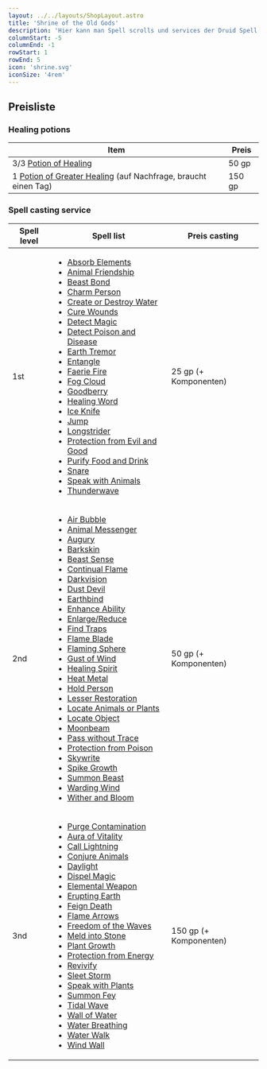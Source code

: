 ```yaml
---
layout: ../../layouts/ShopLayout.astro
title: 'Shrine of the Old Gods'
description: 'Hier kann man Spell scrolls und services der Druid Spell list kaufen, sowie Healing Potions'
columnStart: -5
columnEnd: -1
rowStart: 1
rowEnd: 5
icon: 'shrine.svg'
iconSize: '4rem'
---
```

## Preisliste
### Healing potions
| Item                                                                                                                              | Preis  |
|-----------------------------------------------------------------------------------------------------------------------------------|--------|
| 3/3 [Potion of Healing](https://5e.tools/items.html#potion%20of%20healing_dmg)                                                    | 50 gp  |
| 1 [Potion of Greater Healing](https://5e.tools/items.html#potion%20of%20greater%20healing_dmg) (auf Nachfrage, braucht einen Tag) | 150 gp |

### Spell casting service
| Spell level | Spell list                                                                                                                                                                                                                                                                                                                                                                                                                                                                                                                                                                                                                                                                                                                                                                                                                                                                                                                                                                                                                                                                                                                                                                                                                                                                                                                                                                                                                                                                                                                                                                                                                                                                                                                                                                                                                                                                                                                                                                                                                                                                                                                                                                                                                  | Preis casting          |
|-------------|-----------------------------------------------------------------------------------------------------------------------------------------------------------------------------------------------------------------------------------------------------------------------------------------------------------------------------------------------------------------------------------------------------------------------------------------------------------------------------------------------------------------------------------------------------------------------------------------------------------------------------------------------------------------------------------------------------------------------------------------------------------------------------------------------------------------------------------------------------------------------------------------------------------------------------------------------------------------------------------------------------------------------------------------------------------------------------------------------------------------------------------------------------------------------------------------------------------------------------------------------------------------------------------------------------------------------------------------------------------------------------------------------------------------------------------------------------------------------------------------------------------------------------------------------------------------------------------------------------------------------------------------------------------------------------------------------------------------------------------------------------------------------------------------------------------------------------------------------------------------------------------------------------------------------------------------------------------------------------------------------------------------------------------------------------------------------------------------------------------------------------------------------------------------------------------------------------------------------------|------------------------|
| 1st         | <ul><li>[Absorb Elements](https://5e.tools/spells.html#absorb%20elements_xge)</li><li>[Animal Friendship](https://5e.tools/spells.html#animal%20friendship_phb)</li><li>[Beast Bond](https://5e.tools/spells.html#beast%20bond_xge)</li><li>[Charm Person](https://5e.tools/spells.html#charm%20person_phb)</li><li>[Create or Destroy Water](https://5e.tools/spells.html#create%20or%20destroy%20water_phb)</li><li>[Cure Wounds](https://5e.tools/spells.html#cure%20wounds_phb)</li><li>[Detect Magic](https://5e.tools/spells.html#detect%20magic_phb)</li><li>[Detect Poison and Disease](https://5e.tools/spells.html#detect%20poison%20and%20disease_phb)</li><li>[Earth Tremor](https://5e.tools/spells.html#earth%20tremor_xge)</li><li>[Entangle](https://5e.tools/spells.html#entangle_phb)</li><li>[Faerie Fire](https://5e.tools/spells.html#faerie%20fire_phb)</li><li>[Fog Cloud](https://5e.tools/spells.html#fog%20cloud_phb)</li><li>[Goodberry](https://5e.tools/spells.html#goodberry_phb)</li><li>[Healing Word](https://5e.tools/spells.html#healing%20word_phb)</li><li>[Ice Knife](https://5e.tools/spells.html#ice%20knife_xge)</li><li>[Jump](https://5e.tools/spells.html#jump_phb)</li><li>[Longstrider](https://5e.tools/spells.html#longstrider_phb)</li><li>[Protection from Evil and Good](https://5e.tools/spells.html#protection%20from%20evil%20and%20good_phb)</li><li>[Purify Food and Drink](https://5e.tools/spells.html#purify%20food%20and%20drink_phb)</li><li>[Snare](https://5e.tools/spells.html#snare_xge)</li><li>[Speak with Animals](https://5e.tools/spells.html#speak%20with%20animals_phb)</li><li>[Thunderwave](https://5e.tools/spells.html#thunderwave_phb)</li></ul>                                                                                                                                                                                                                                                                                                                                                                                                                                                                                               | 25 gp (+ Komponenten)  |
| 2nd         | <ul><li>[Air Bubble](https://5e.tools/spells.html#air%20bubble_aag)</li><li>[Animal Messenger](https://5e.tools/spells.html#animal%20messenger_phb)</li><li>[Augury](https://5e.tools/spells.html#augury_phb)</li><li>[Barkskin](https://5e.tools/spells.html#barkskin_phb)</li><li>[Beast Sense](https://5e.tools/spells.html#beast%20sense_phb)</li><li>[Continual Flame](https://5e.tools/spells.html#continual%20flame_phb)</li><li>[Darkvision](https://5e.tools/spells.html#darkvision_phb)</li><li>[Dust Devil](https://5e.tools/spells.html#dust%20devil_xge)</li><li>[Earthbind](https://5e.tools/spells.html#earthbind_xge)</li><li>[Enhance Ability](https://5e.tools/spells.html#enhance%20ability_phb)</li><li>[Enlarge/Reduce](https://5e.tools/spells.html#enlarge%2freduce_phb)</li><li>[Find Traps](https://5e.tools/spells.html#find%20traps_phb)</li><li>[Flame Blade](https://5e.tools/spells.html#flame%20blade_phb)</li><li>[Flaming Sphere](https://5e.tools/spells.html#flaming%20sphere_phb)</li><li>[Gust of Wind](https://5e.tools/spells.html#gust%20of%20wind_phb)</li><li>[Healing Spirit](https://5e.tools/spells.html#healing%20spirit_xge)</li><li>[Heat Metal](https://5e.tools/spells.html#heat%20metal_phb)</li><li>[Hold Person](https://5e.tools/spells.html#hold%20person_phb)</li><li>[Lesser Restoration](https://5e.tools/spells.html#lesser%20restoration_phb)</li><li>[Locate Animals or Plants](https://5e.tools/spells.html#locate%20animals%20or%20plants_phb)</li><li>[Locate Object](https://5e.tools/spells.html#locate%20object_phb)</li><li>[Moonbeam](https://5e.tools/spells.html#moonbeam_phb)</li><li>[Pass without Trace](https://5e.tools/spells.html#pass%20without%20trace_phb)</li><li>[Protection from Poison](https://5e.tools/spells.html#protection%20from%20poison_phb)</li><li>[Skywrite](https://5e.tools/spells.html#skywrite_xge)</li><li>[Spike Growth](https://5e.tools/spells.html#spike%20growth_phb)</li><li>[Summon Beast](https://5e.tools/spells.html#summon%20beast_tce)</li><li>[Warding Wind](https://5e.tools/spells.html#warding%20wind_xge)</li><li>[Wither and Bloom](https://5e.tools/spells.html#wither%20and%20bloom_scc)</li></ul> | 50 gp (+ Komponenten)  |
| 3nd         | <ul><li>[Purge Contamination](/spells/purgeContamination)</li><li>[Aura of Vitality](https://5e.tools/spells.html#aura%20of%20vitality_phb)</li><li>[Call Lightning](https://5e.tools/spells.html#call%20lightning_phb)</li><li>[Conjure Animals](https://5e.tools/spells.html#conjure%20animals_phb)</li><li>[Daylight](https://5e.tools/spells.html#daylight_phb)</li><li>[Dispel Magic](https://5e.tools/spells.html#dispel%20magic_phb)</li><li>[Elemental Weapon](https://5e.tools/spells.html#elemental%20weapon_phb)</li><li>[Erupting Earth](https://5e.tools/spells.html#erupting%20earth_xge)</li><li>[Feign Death](https://5e.tools/spells.html#feign%20death_phb)</li><li>[Flame Arrows](https://5e.tools/spells.html#flame%20arrows_xge)</li><li>[Freedom of the Waves](https://5e.tools/spells.html#freedom%20of%20the%20waves_tdcsr)</li><li>[Meld into Stone](https://5e.tools/spells.html#meld%20into%20stone_phb)</li><li>[Plant Growth](https://5e.tools/spells.html#plant%20growth_phb)</li><li>[Protection from Energy](https://5e.tools/spells.html#protection%20from%20energy_phb)</li><li>[Revivify](https://5e.tools/spells.html#revivify_phb)</li><li>[Sleet Storm](https://5e.tools/spells.html#sleet%20storm_phb)</li><li>[Speak with Plants](https://5e.tools/spells.html#speak%20with%20plants_phb)</li><li>[Summon Fey](https://5e.tools/spells.html#summon%20fey_tce)</li><li>[Tidal Wave](https://5e.tools/spells.html#tidal%20wave_xge)</li><li>[Wall of Water](https://5e.tools/spells.html#wall%20of%20water_xge)</li><li>[Water Breathing](https://5e.tools/spells.html#water%20breathing_phb)</li><li>[Water Walk](https://5e.tools/spells.html#water%20walk_phb)</li><li>[Wind Wall](https://5e.tools/spells.html#wind%20wall_phb)</li></ul>                                                                                                                                                                                                                                                                                                                                                                                                                                         | 150 gp (+ Komponenten) |
